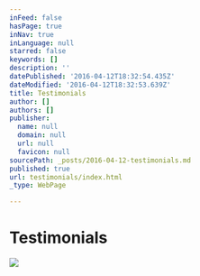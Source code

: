 ```yaml
---
inFeed: false
hasPage: true
inNav: true
inLanguage: null
starred: false
keywords: []
description: ''
datePublished: '2016-04-12T18:32:54.435Z'
dateModified: '2016-04-12T18:32:53.639Z'
title: Testimonials
author: []
authors: []
publisher:
  name: null
  domain: null
  url: null
  favicon: null
sourcePath: _posts/2016-04-12-testimonials.md
published: true
url: testimonials/index.html
_type: WebPage

---
```

# Testimonials
![](https://the-grid-user-content.s3-us-west-2.amazonaws.com/83abefd1-eea4-4d86-8c2b-974b6c28b278.jpg)